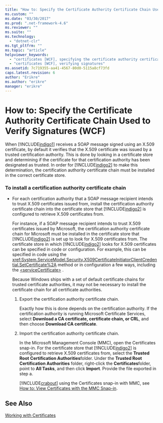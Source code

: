 ```yaml
---
title: "How to: Specify the Certificate Authority Certificate Chain Used to Verify Signatures (WCF) | Microsoft Docs"
ms.custom: ""
ms.date: "03/30/2017"
ms.prod: ".net-framework-4.6"
ms.reviewer: ""
ms.suite: ""
ms.technology: 
  - "dotnet-clr"
ms.tgt_pltfrm: ""
ms.topic: "article"
helpviewer_keywords: 
  - "certificates [WCF], specifying the certificate authority certificate chain"
  - "certificates [WCF], verifying signatures"
ms.assetid: 7c719355-aa41-4567-80d0-5115a8cf73fd
caps.latest.revision: 6
author: "Erikre"
ms.author: "erikre"
manager: "erikre"
---
```

# How to: Specify the Certificate Authority Certificate Chain Used to Verify Signatures (WCF)
When [!INCLUDE[indigo1](../../../../includes/indigo1-md.md)] receives a SOAP message signed using an X.509 certificate, by default it verifies that the X.509 certificate was issued by a trusted certification authority. This is done by looking in a certificate store and determining if the certificate for that certification authority has been designated as trusted. In order for [!INCLUDE[indigo2](../../../../includes/indigo2-md.md)] to make this determination, the certification authority certificate chain must be installed in the correct certificate store.  
  
### To install a certification authority certificate chain  
  
-   For each certification authority that a SOAP message recipient intends to trust X.509 certificates issued from, install the certification authority certificate chain into the certificate store that [!INCLUDE[indigo2](../../../../includes/indigo2-md.md)] is configured to retrieve X.509 certificates from.  
  
     For instance, if a SOAP message recipient intends to trust X.509 certificates issued by Microsoft, the certification authority certificate chain for Microsoft must be installed in the certificate store that [!INCLUDE[indigo2](../../../../includes/indigo2-md.md)] is set up to look for X.509 certificates from. The certificate store in which [!INCLUDE[indigo2](../../../../includes/indigo2-md.md)] looks for X.509 certificates can be specified in code or configuration. For example, this can be specified in code using the <xref:System.ServiceModel.Security.X509CertificateInitiatorClientCredential.SetCertificate%2A> method or in configuration a few ways, including the [\<serviceCertificate>](../../../../docs/framework/configure-apps/file-schema/wcf/servicecertificate-of-clientcredentials-element.md) .  
  
     Because Windows ships with a set of default certificate chains for trusted certificate authorities, it may not be necessary to install the certificate chain for all certificate authorities.  
  
    1.  Export the certification authority certificate chain.  
  
         Exactly how this is done depends on the certification authority. If the certification authority is running Microsoft Certificate Services, select **Download a CA certificate, certificate chain, or CRL**, and then choose **Download CA certificate**.  
  
    2.  Import the certification authority certificate chain.  
  
         In the Microsoft Management Console (MMC), open the Certificates snap-in. For the certificate store that [!INCLUDE[indigo2](../../../../includes/indigo2-md.md)] is configured to retrieve X.509 certificates from, select the **Trusted Root** **Certification Authorities**folder. Under the **Trusted Root Certification Authorities** folder, right-click the **Certificates**folder, point to **All Tasks**, and then click **Import**. Provide the file exported in step a.  
  
         [!INCLUDE[crabout](../../../../includes/crabout-md.md)] using the Certificates snap-in with MMC, see [How to: View Certificates with the MMC Snap-in](../../../../docs/framework/wcf/feature-details/how-to-view-certificates-with-the-mmc-snap-in.md).  
  
## See Also  
 [Working with Certificates](../../../../docs/framework/wcf/feature-details/working-with-certificates.md)